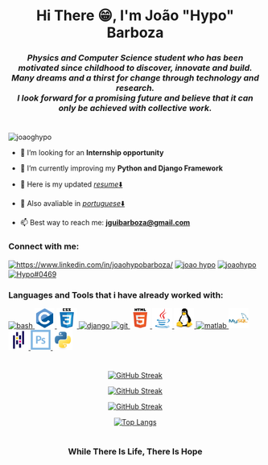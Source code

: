 <h1 align="center">Hi There 😁, I'm João "Hypo" Barboza</h1>
<h3 align="center"><em>Physics and Computer Science student who has been motivated since childhood to discover, innovate and build. Many dreams and a thirst for change through technology and research. <br>I look forward for a promising future and believe that it can only be achieved with collective work.</em></h3>
<h1 align="center"> </h1>
<p align="left"> <img src="https://komarev.com/ghpvc/?username=joaoghypo&label=Profile%20views&color=0e75b6&style=flat" alt="joaoghypo" /> </p>

- 🔭 I’m looking for an **Internship opportunity**

- 🌱 I’m currently improving my **Python and Django Framework**

- 📝 Here is my updated [*resume*⬇️](https://drive.google.com/uc?export=download&id=1MxGYqr0AHIfFHjrL4eq8mWoT4eaZ3KV7)

- 📄 Also avaliable in [*portuguese*⬇️](https://drive.google.com/uc?export=download&id=1BNHLC1M8uLousB-nLq36JZ5jLR1KILdk)

- 📫 Best way to reach me: **jguibarboza@gmail.com**

<h3 align="left">Connect with me:</h3>
<p align="left">
<a href="https://linkedin.com/in/https://www.linkedin.com/in/joaohypobarboza/" target="blank"><img align="center" src="https://raw.githubusercontent.com/rahuldkjain/github-profile-readme-generator/master/src/images/icons/Social/linked-in-alt.svg" alt="https://www.linkedin.com/in/joaohypobarboza/" height="30" width="40" /></a>
<a href="https://stackoverflow.com/users/joao hypo" target="blank"><img align="center" src="https://raw.githubusercontent.com/rahuldkjain/github-profile-readme-generator/master/src/images/icons/Social/stack-overflow.svg" alt="joao hypo" height="30" width="40" /></a>
<a href="https://instagram.com/joaohypo" target="blank"><img align="center" src="https://raw.githubusercontent.com/rahuldkjain/github-profile-readme-generator/master/src/images/icons/Social/instagram.svg" alt="joaohypo" height="30" width="40" /></a>
<a href="https://discord.gg/Hypo#0469" target="blank"><img align="center" src="https://raw.githubusercontent.com/rahuldkjain/github-profile-readme-generator/master/src/images/icons/Social/discord.svg" alt="Hypo#0469" height="30" width="40" /></a>
</p>

<h3 align="left">Languages and Tools that i have already worked with:</h3>
<p align="left"> <a href="https://www.gnu.org/software/bash/" target="_blank" rel="noreferrer"> <img src="https://www.vectorlogo.zone/logos/gnu_bash/gnu_bash-icon.svg" alt="bash" width="40" height="40"/> </a> <a href="https://www.cprogramming.com/" target="_blank" rel="noreferrer"> <img src="https://raw.githubusercontent.com/devicons/devicon/master/icons/c/c-original.svg" alt="c" width="40" height="40"/> </a> <a href="https://www.w3schools.com/css/" target="_blank" rel="noreferrer"> <img src="https://raw.githubusercontent.com/devicons/devicon/master/icons/css3/css3-original-wordmark.svg" alt="css3" width="40" height="40"/> </a> <a href="https://www.djangoproject.com/" target="_blank" rel="noreferrer"> <img src="https://cdn.worldvectorlogo.com/logos/django.svg" alt="django" width="40" height="40"/> </a> <a href="https://git-scm.com/" target="_blank" rel="noreferrer"> <img src="https://www.vectorlogo.zone/logos/git-scm/git-scm-icon.svg" alt="git" width="40" height="40"/> </a> <a href="https://www.w3.org/html/" target="_blank" rel="noreferrer"> <img src="https://raw.githubusercontent.com/devicons/devicon/master/icons/html5/html5-original-wordmark.svg" alt="html5" width="40" height="40"/> </a> <a href="https://www.java.com" target="_blank" rel="noreferrer"> <img src="https://raw.githubusercontent.com/devicons/devicon/master/icons/java/java-original.svg" alt="java" width="40" height="40"/> </a> <a href="https://www.linux.org/" target="_blank" rel="noreferrer"> <img src="https://raw.githubusercontent.com/devicons/devicon/master/icons/linux/linux-original.svg" alt="linux" width="40" height="40"/> </a> <a href="https://www.mathworks.com/" target="_blank" rel="noreferrer"> <img src="https://upload.wikimedia.org/wikipedia/commons/2/21/Matlab_Logo.png" alt="matlab" width="40" height="40"/> </a> <a href="https://www.mysql.com/" target="_blank" rel="noreferrer"> <img src="https://raw.githubusercontent.com/devicons/devicon/master/icons/mysql/mysql-original-wordmark.svg" alt="mysql" width="40" height="40"/> </a> <a href="https://pandas.pydata.org/" target="_blank" rel="noreferrer"> <img src="https://raw.githubusercontent.com/devicons/devicon/2ae2a900d2f041da66e950e4d48052658d850630/icons/pandas/pandas-original.svg" alt="pandas" width="40" height="40"/> </a> <a href="https://www.photoshop.com/en" target="_blank" rel="noreferrer"> <img src="https://raw.githubusercontent.com/devicons/devicon/master/icons/photoshop/photoshop-line.svg" alt="photoshop" width="40" height="40"/> </a> <a href="https://www.python.org" target="_blank" rel="noreferrer"> <img src="https://raw.githubusercontent.com/devicons/devicon/master/icons/python/python-original.svg" alt="python" width="40" height="40"/> </a> </p>

<h1 align="center"> </h1>

<p align="center">
  <a href="https://git.io/streak-stats">
    <img src="https://streak-stats.demolab.com?user=JoaoHypo&theme=ayu-light&border_radius=12&date_format=M%20j%5B%2C%20Y%5D" alt="GitHub Streak" />
  </a>
</p>

<p align="center">
  <a href="https://git.io/streak-stats">
    <img src="https://streak-stats.demolab.com?user=JoaoHypo&theme=github-light&border_radius=12&date_format=M%20j%5B%2C%20Y%5D" alt="GitHub Streak" />
  </a>
</p>

<p align="center">
  <a href="https://git.io/streak-stats">
    <img src="https://streak-stats.demolab.com?user=JoaoHypo&theme=sea&border_radius=12&date_format=j%20M%5B%20Y%5D" alt="GitHub Streak" />
  </a>
</p>

<p align="center">
  <a href="https://github.com/anuraghazra/github-readme-stats">
    <img src="https://github-readme-stats.vercel.app/api/top-langs/?username=JoaoHypo&layout=compact" alt="Top Langs" />
  </a>
</p>



<h1 align="center"> </h1>
<h3 align="center">While There Is Life, There Is Hope</em></h3>
